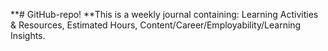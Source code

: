 **# GitHub-repo!
**This is a weekly journal containing: Learning Activities & Resources, Estimated Hours, Content/Career/Employability/Learning Insights.
